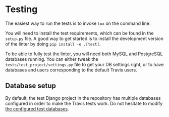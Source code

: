 # Testing

The easiest way to run the tests is to invoke `tox` on the command line.

You will need to install the test requirements, which can be found in the ``setup.py`` file.
A good way to get started is to install the development version of the linter by doing ``pip install -e .[test]``.

To be able to fully test the linter, you will need both MySQL and PostgreSQL databases running.
You can either tweak the ``tests/test_project/settings.py`` file to get your DB settings right, or to have databases and users corresponding to the default Travis users.

## Database setup

By default, the test Django project in the repository has multiple databases configured in order to make the Travis tests work.
Do not hesitate to modify [the configured test databases](../../tests/test_project/settings.py).
